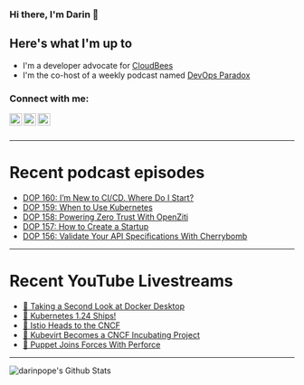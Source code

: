 ### Hi there, I'm Darin 👋

## Here's what I'm up to
- I'm a developer advocate for [CloudBees][cloudbees-website]
- I'm the co-host of a weekly podcast named [DevOps Paradox][dop-website]

### Connect with me:

[<img align="left" alt="darinpope | Twitter" width="22px" src="https://cdn.jsdelivr.net/npm/simple-icons@v3/icons/twitter.svg" />][twitter]
[<img align="left" alt="darinpope | LinkedIn" width="22px" src="https://cdn.jsdelivr.net/npm/simple-icons@v3/icons/linkedin.svg" />][linkedin]
[<img align="left" alt="darinpope | Instagram" width="22px" src="https://cdn.jsdelivr.net/npm/simple-icons@v3/icons/instagram.svg" />][instagram]

<br />
<br />

---

# Recent podcast episodes
<!-- BLOG-POST-LIST:START -->
- [DOP 160: I’m New to CI/CD. Where Do I Start?](https://www.devopsparadox.com/episodes/im-new-to-ci-cd-where-do-i-start-160/)
- [DOP 159: When to Use Kubernetes](https://www.devopsparadox.com/episodes/when-to-use-kubernetes-159/)
- [DOP 158: Powering Zero Trust With OpenZiti](https://www.devopsparadox.com/episodes/powering-zero-trust-with-openziti-158/)
- [DOP 157: How to Create a Startup](https://www.devopsparadox.com/episodes/how-to-create-a-startup-157/)
- [DOP 156: Validate Your API Specifications With Cherrybomb](https://www.devopsparadox.com/episodes/validate-your-api-specifications-with-cherrybomb-156/)
<!-- BLOG-POST-LIST:END -->

---

# Recent YouTube Livestreams
<!-- YOUTUBE:START -->
- [🔴 Taking a Second Look at Docker Desktop](https://www.youtube.com/watch?v=3Slc_L2rNMM)
- [🔴 Kubernetes 1.24 Ships!](https://www.youtube.com/watch?v=kLCWi9EOec4)
- [🔴 Istio Heads to the CNCF](https://www.youtube.com/watch?v=ECq0xfVJtQc)
- [🔴 Kubevirt Becomes a CNCF Incubating Project](https://www.youtube.com/watch?v=zbjSL3jsGno)
- [🔴 Puppet Joins Forces With Perforce](https://www.youtube.com/watch?v=PBTXz7djuPQ)
<!-- YOUTUBE:END -->

---

<img align="left" alt="darinpope's Github Stats" src="https://github-readme-stats.codestackr.vercel.app/api?username=darinpope&show_icons=true&hide_border=true" />


[website]: https://www.darinpope.com/
[twitter]: https://twitter.com/darinpope
[youtube]: https://youtube.com/darinpope
[instagram]: https://instagram.com/darinpope
[linkedin]: https://linkedin.com/in/darinpope
[cloudbees-website]: https://www.cloudbees.com/
[dop-website]: https://www.devopsparadox.com/

<!--
**darinpope/darinpope** is a ✨ _special_ ✨ repository because its `README.md` (this file) appears on your GitHub profile.

Here are some ideas to get you started:

- 🔭 I’m currently working on ...
- 🌱 I’m currently learning ...
- 👯 I’m looking to collaborate on ...
- 🤔 I’m looking for help with ...
- 💬 Ask me about ...
- 📫 How to reach me: ...
- 😄 Pronouns: ...
- ⚡ Fun fact: ...
-->
